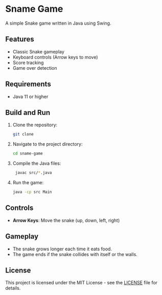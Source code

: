 # Sname Game
A simple Snake game written in Java using Swing.

## Features
- Classic Snake gameplay
- Keyboard controls (Arrow keys to move)
- Score tracking
- Game over detection

## Requirements
- Java 11 or higher

## Build and Run
1. Clone the repository:
   ```bash
   git clone
   ```
2. Navigate to the project directory:
   ```bash
   cd sname-game
   ```
3. Compile the Java files:
   ```bash
    javac src/*.java
    ```
4. Run the game: 
   ```bash
   java -cp src Main
   ```
   
## Controls
- **Arrow Keys**: Move the snake (up, down, left, right)

## Gameplay
- The snake grows longer each time it eats food.
- The game ends if the snake collides with itself or the walls.

## License
This project is licensed under the MIT License - see the [LICENSE](./LICENCE) file for details.